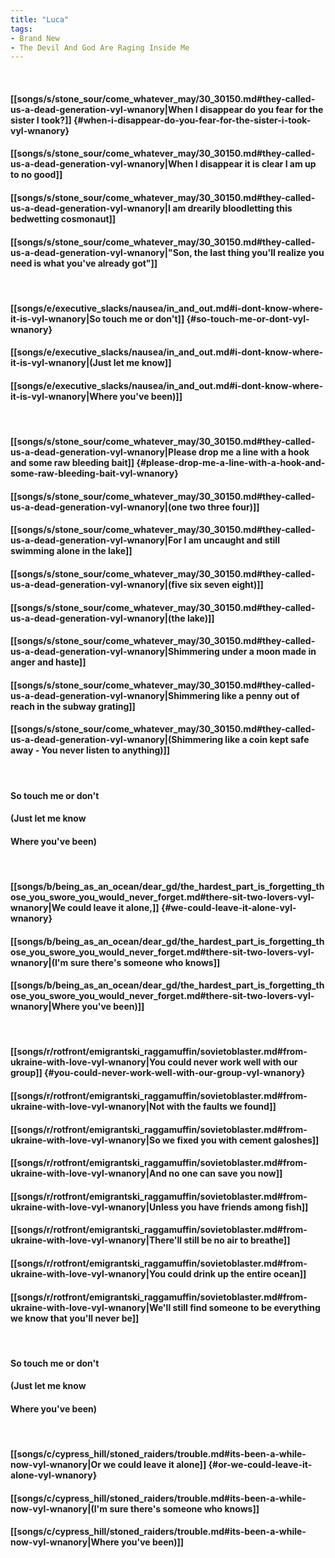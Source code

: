 ```yaml
---
title: "Luca"
tags:
- Brand New
- The Devil And God Are Raging Inside Me
---
```

&nbsp;
#### [[songs/s/stone_sour/come_whatever_may/30_30150.md#they-called-us-a-dead-generation-vyl-wnanory|When I disappear do you fear for the sister I took?]] {#when-i-disappear-do-you-fear-for-the-sister-i-took-vyl-wnanory}
#### [[songs/s/stone_sour/come_whatever_may/30_30150.md#they-called-us-a-dead-generation-vyl-wnanory|When I disappear it is clear I am up to no good]]
#### [[songs/s/stone_sour/come_whatever_may/30_30150.md#they-called-us-a-dead-generation-vyl-wnanory|I am drearily bloodletting this bedwetting cosmonaut]]
#### [[songs/s/stone_sour/come_whatever_may/30_30150.md#they-called-us-a-dead-generation-vyl-wnanory|"Son, the last thing you'll realize you need is what you've already got"]]
&nbsp;
#### [[songs/e/executive_slacks/nausea/in_and_out.md#i-dont-know-where-it-is-vyl-wnanory|So touch me or don't]] {#so-touch-me-or-dont-vyl-wnanory}
#### [[songs/e/executive_slacks/nausea/in_and_out.md#i-dont-know-where-it-is-vyl-wnanory|(Just let me know]]
#### [[songs/e/executive_slacks/nausea/in_and_out.md#i-dont-know-where-it-is-vyl-wnanory|Where you've been)]]
&nbsp;
#### [[songs/s/stone_sour/come_whatever_may/30_30150.md#they-called-us-a-dead-generation-vyl-wnanory|Please drop me a line with a hook and some raw bleeding bait]] {#please-drop-me-a-line-with-a-hook-and-some-raw-bleeding-bait-vyl-wnanory}
#### [[songs/s/stone_sour/come_whatever_may/30_30150.md#they-called-us-a-dead-generation-vyl-wnanory|(one two three four)]]
#### [[songs/s/stone_sour/come_whatever_may/30_30150.md#they-called-us-a-dead-generation-vyl-wnanory|For I am uncaught and still swimming alone in the lake]]
#### [[songs/s/stone_sour/come_whatever_may/30_30150.md#they-called-us-a-dead-generation-vyl-wnanory|(five six seven eight)]]
#### [[songs/s/stone_sour/come_whatever_may/30_30150.md#they-called-us-a-dead-generation-vyl-wnanory|(the lake)]]
#### [[songs/s/stone_sour/come_whatever_may/30_30150.md#they-called-us-a-dead-generation-vyl-wnanory|Shimmering under a moon made in anger and haste]]
#### [[songs/s/stone_sour/come_whatever_may/30_30150.md#they-called-us-a-dead-generation-vyl-wnanory|Shimmering like a penny out of reach in the subway grating]]
#### [[songs/s/stone_sour/come_whatever_may/30_30150.md#they-called-us-a-dead-generation-vyl-wnanory|(Shimmering like a coin kept safe away - You never listen to anything)]]
&nbsp;
#### So touch me or don't
#### (Just let me know
#### Where you've been)
&nbsp;
#### [[songs/b/being_as_an_ocean/dear_gd/the_hardest_part_is_forgetting_those_you_swore_you_would_never_forget.md#there-sit-two-lovers-vyl-wnanory|We could leave it alone,]] {#we-could-leave-it-alone-vyl-wnanory}
#### [[songs/b/being_as_an_ocean/dear_gd/the_hardest_part_is_forgetting_those_you_swore_you_would_never_forget.md#there-sit-two-lovers-vyl-wnanory|(I'm sure there's someone who knows]]
#### [[songs/b/being_as_an_ocean/dear_gd/the_hardest_part_is_forgetting_those_you_swore_you_would_never_forget.md#there-sit-two-lovers-vyl-wnanory|Where you've been)]]
&nbsp;
#### [[songs/r/rotfront/emigrantski_raggamuffin/sovietoblaster.md#from-ukraine-with-love-vyl-wnanory|You could never work well with our group]] {#you-could-never-work-well-with-our-group-vyl-wnanory}
#### [[songs/r/rotfront/emigrantski_raggamuffin/sovietoblaster.md#from-ukraine-with-love-vyl-wnanory|Not with the faults we found]]
#### [[songs/r/rotfront/emigrantski_raggamuffin/sovietoblaster.md#from-ukraine-with-love-vyl-wnanory|So we fixed you with cement galoshes]]
#### [[songs/r/rotfront/emigrantski_raggamuffin/sovietoblaster.md#from-ukraine-with-love-vyl-wnanory|And no one can save you now]]
#### [[songs/r/rotfront/emigrantski_raggamuffin/sovietoblaster.md#from-ukraine-with-love-vyl-wnanory|Unless you have friends among fish]]
#### [[songs/r/rotfront/emigrantski_raggamuffin/sovietoblaster.md#from-ukraine-with-love-vyl-wnanory|There'll still be no air to breathe]]
#### [[songs/r/rotfront/emigrantski_raggamuffin/sovietoblaster.md#from-ukraine-with-love-vyl-wnanory|You could drink up the entire ocean]]
#### [[songs/r/rotfront/emigrantski_raggamuffin/sovietoblaster.md#from-ukraine-with-love-vyl-wnanory|We'll still find someone to be everything we know that you'll never be]]
&nbsp;
#### So touch me or don't
#### (Just let me know
#### Where you've been)
&nbsp;
#### [[songs/c/cypress_hill/stoned_raiders/trouble.md#its-been-a-while-now-vyl-wnanory|Or we could leave it alone]] {#or-we-could-leave-it-alone-vyl-wnanory}
#### [[songs/c/cypress_hill/stoned_raiders/trouble.md#its-been-a-while-now-vyl-wnanory|(I'm sure there's someone who knows]]
#### [[songs/c/cypress_hill/stoned_raiders/trouble.md#its-been-a-while-now-vyl-wnanory|Where you've been)]]
